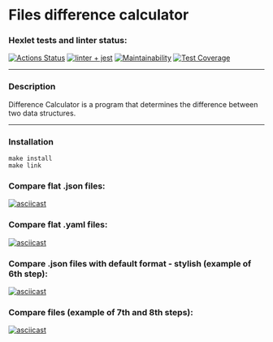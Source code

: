 # Files difference calculator

### Hexlet tests and linter status:
[![Actions Status](https://github.com/trair/frontend-project-lvl2/workflows/hexlet-check/badge.svg)](https://github.com/trair/frontend-project-lvl2/actions)
[![linter + jest](https://github.com/trair/frontend-project-lvl2/actions/workflows/jest.yml/badge.svg)](https://github.com/trair/frontend-project-lvl2/actions/workflows/jest.yml)
[![Maintainability](https://api.codeclimate.com/v1/badges/8f787cc99a6b2723b2f0/maintainability)](https://codeclimate.com/github/trair/frontend-project-lvl2/maintainability)
[![Test Coverage](https://api.codeclimate.com/v1/badges/8f787cc99a6b2723b2f0/test_coverage)](https://codeclimate.com/github/trair/frontend-project-lvl2/test_coverage)

___

### Description

Difference Calculator is a program that determines the difference between two data structures.

---

### Installation

```
make install
make link
```

### Compare flat .json files:
[![asciicast](https://asciinema.org/a/PTiGa9LSe3igU9WMBQecFYhwE.svg)](https://asciinema.org/a/PTiGa9LSe3igU9WMBQecFYhwE)

### Compare flat .yaml files:
[![asciicast](https://asciinema.org/a/acUxCUHXXZmwhFsWWcsZvCH5V.svg)](https://asciinema.org/a/acUxCUHXXZmwhFsWWcsZvCH5V)

### Compare .json files with default format - stylish (example of 6th step):
[![asciicast](https://asciinema.org/a/QluxoubgkzoPR1lNJRTgjYN3A.svg)](https://asciinema.org/a/QluxoubgkzoPR1lNJRTgjYN3A)

### Compare files (example of 7th and 8th steps):
[![asciicast](https://asciinema.org/a/fc5eCGv16j2HOmXmU4wQKodEo.svg)](https://asciinema.org/a/fc5eCGv16j2HOmXmU4wQKodEo)
